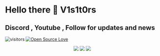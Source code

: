 # Hello there 👋 V1s1t0rs
## Discord , Youtube , Follow for updates and news 


![visitors](https://visitor-badge.laobi.icu/badge?page_id=thelinuxuser-choice.thelinuxuser-choice)
[![Open Source Love](https://badges.frapsoft.com/os/v1/open-source.svg?v=102)](https://github.com/ellerbrock/open-source-badge/)

<p align="center">
  <img src ="https://github-readme-stats.vercel.app/api?username=thelinuxuser-choice&show_icons=true&count_private=true&theme=darcula&hide_border=true&hide=issues,contribs&bg_color=00000000">
  <img src ="https://github-readme-stats.vercel.app/api/top-langs/?username=thelinuxuser-choice&layout=compact&hide_border=true&theme=darcula&bg_color=00000000&langs_count=6&hide=jupyter%20notebook,tex,css,php">
  <img src ="https://github-readme-streak-stats.herokuapp.com?user=thelinuxuser-choice&theme=darcula&hide_border=true&background=FFFFFF00">
  <br>
  <br>
</p>

<!-- <p align="center">
  <img align="left" src ="https://github-readme-stats.vercel.app/api/pin/?username=thelinuxuser-choice&repo=AnonCracker">
  <img align="right" src ="https://github-readme-stats.vercel.app/api/pin/?username=thelinuxuser-choice&repo=ip-tracker">
</p> -->
